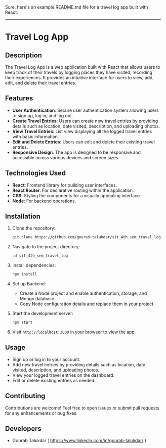 Sure, here's an example README.md file for a travel log app built with React:

---

# Travel Log App

<!-- ![Travel Log App](link_to_your_image.png) -->

## Description

The Travel Log App is a web application built with React that allows users to keep track of their travels by logging places they have visited, recording their experiences. It provides an intuitive interface for users to view, add, edit, and delete their travel entries.

## Features

- **User Authentication**: Secure user authentication system allowing users to sign up, log in, and log out.
- **Create Travel Entries**: Users can create new travel entries by providing details such as location, date visited, description, and uploading photos.
- **View Travel Entries**: List view displaying all the logged travel entries with basic information.
- **Edit and Delete Entries**: Users can edit and delete their existing travel entries.
- **Responsive Design**: The app is designed to be responsive and accessible across various devices and screen sizes.

## Technologies Used

- **React**: Frontend library for building user interfaces.
- **React Router**: For declarative routing within the application.
- **CSS**: Styling the components for a visually appealing interface.
- **Node**: For backend operations.

## Installation

1. Clone the repository:

   ```bash
   git clone https://github.com/gourab-talukdar/sit_4th_sem_travel_log.git
   ```

2. Navigate to the project directory:

   ```bash
   cd sit_4th_sem_travel_log
   ```

3. Install dependencies:

   ```bash
   npm install
   ```

4. Set up Backend:
   - Create a Node project and enable authentication, storage, and Mongo database.
   - Copy Node configuration details and replace them in your project.

5. Start the development server:

   ```bash
   npm start
   ```

6. Visit `http://localhost:3000` in your browser to view the app.

## Usage

- Sign up or log in to your account.
- Add new travel entries by providing details such as location, date visited, description, and uploading photos.
- View your logged travel entries on the dashboard.
- Edit or delete existing entries as needed.

## Contributing

Contributions are welcome! Feel free to open issues or submit pull requests for any enhancements or bug fixes.

## Developers
- Gourab Talukdar ( https://www.linkedin.com/in/gourab-talukdar/ )